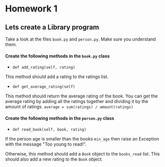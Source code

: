 # Homework 1

## Lets create a Library program

Take a look at the files `book.py` and `person.py`. Make sure
you understand them.

#### Create the following methods in the `book.py` class
* `def add_rating(self, rating)`

This method should add a rating to the ratings list.

* `def get_average_rating(self)`

This method should return the average rating of the book.
You can get the average rating by adding all the ratings
together and dividing it by the amount of ratings.
`average = sum(ratings) / amount(ratings)`

#### Create the following methods in the `person.py` class
* `def read_book(self, book, rating)`

If the person age is smaller than the books `min_age` then raise
an Exception with the message "Too young to read!".

Otherwise, this method should add a `Book` object to the `books_read` list.
This should also add a new rating to the `Book` object.